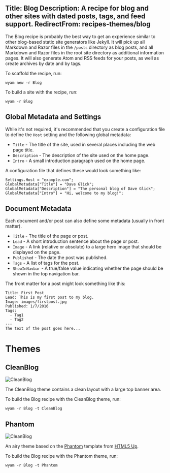 Title: Blog
Description: A recipe for blog and other sites with dated posts, tags, and feed support.
RedirectFrom: recipes-themes/blog
---
The Blog recipe is probably the best way to get an experience similar to other blog-based static site generators like Jekyll. It will pick up all Markdown and Razor files in the `/posts` directory as blog posts, and all Markdown and Razor files in the root site directory as additional information pages. It will also generate Atom and RSS feeds for your posts, as well as create archives by date and by tags.

To scaffold the recipe, run:

```
wyam new -r Blog
```

To build a site with the recipe, run:

```
wyam -r Blog
```

## Global Metadata and Settings

While it's not required, it's recommended that you create a configuration file to define the `Host` setting and the following global metadata:

* `Title` - The title of the site, used in several places including the web page title.
* `Description` - The description of the site used on the home page.
* `Intro` - A small introduction paragraph used on the home page.

A configuration file that defines these would look something like:

```
Settings.Host = "example.com";
GlobalMetadata["Title"] = "Dave Glick";
GlobalMetadata["Description"] = "The personal blog of Dave Glick";
GlobalMetadata["Intro"] = "Hi, welcome to my blog!";
```

## Document Metadata

Each document and/or post can also define some metadata (usually in front matter).

* `Title` - The title of the page or post.
* `Lead` - A short introduction sentence about the page or post.
* `Image` - A link (relative or absolute) to a large hero image that should be displayed on the page.
* `Published` - The date the post was published.
* `Tags` - A list of tags for the post.
* `ShowInNavbar` - A true/false value indicating whether the page should be shown in the top navigation bar.

The front matter for a post might look something like this:

```
Title: First Post
Lead: This is my first post to my blog.
Image: images/firstpost.jpg
Published: 1/7/2016
Tags:
  - Tag1
  - Tag2
---
The text of the post goes here...
```

# Themes

<div class="row">
<div class="col-md-4">
<h2>CleanBlog</h2>
<img src="/Content/images/themes/blog-cleanblog.png" class="img-responsive img-thumbnail" alt="CleanBlog">

The CleanBlog theme contains a clean layout with a large top banner area.

To build the Blog recipe with the CleanBlog theme, run:

```
wyam -r Blog -t CleanBlog
```
</div>
<div class="col-md-4">
<h2>Phantom</h2>
<img src="/Content/images/themes/blog-phantom.png" class="img-responsive img-thumbnail" alt="CleanBlog">

An airy theme based on the [Phantom](https://html5up.net/phantom) template from [HTML5 Up](https://html5up.net/).

To build the Blog recipe with the Phantom theme, run:

```
wyam -r Blog -t Phantom
```
</div>
<div class="col-md-4">
</div>
</div>